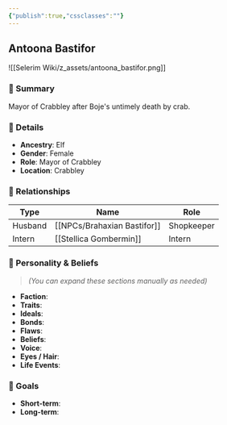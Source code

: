 ```yaml
---
{"publish":true,"cssclasses":""}
---
```



## Antoona Bastifor
![[Selerim Wiki/z_assets/antoona_bastifor.png]]
### 🧠 Summary
Mayor of Crabbley after Boje's untimely death by crab.

### 🧬 Details
- **Ancestry**: Elf  
- **Gender**: Female  
- **Role**: Mayor of Crabbley  
- **Location**: Crabbley  

### 🤝 Relationships

| Type     | Name                      | Role        |
|----------|---------------------------|-------------|
| Husband  | [[NPCs/Brahaxian Bastifor]]    | Shopkeeper  |
| Intern   | [[Stellica Gombermin]]    | Intern      |

### 🧭 Personality & Beliefs
> *(You can expand these sections manually as needed)*

- **Faction**:  
- **Traits**:  
- **Ideals**:  
- **Bonds**:  
- **Flaws**:  
- **Beliefs**:  
- **Voice**:  
- **Eyes / Hair**:  
- **Life Events**:  

### 🎯 Goals
- **Short-term**:  
- **Long-term**:  
